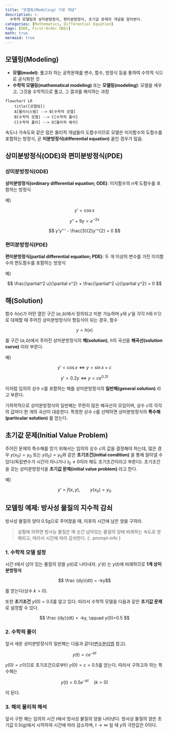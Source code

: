 ```yaml
---
title: "모델링(Modeling) 기본 개념"
description: >-
  수학적 모델링과 상미분방정식, 편미분방정식, 초기값 문제의 개념을 알아본다. 
categories: [Mathematics, Differential Equation]
tags: [ODE, First-Order ODEs]
math: true
mermaid: true
---
```


## 모델링(Modeling)
- **모델(model)**: 풀고자 하는 공학문제를 변수, 함수, 방정식 등을 통하여 수학적 식으로 공식화한 것
- **수학적 모델링(mathematical modeling)** 또는 **모델링(modeling)**: 모델을 세우고, 그것을 수학적으로 풀고, 그 결과를 해석하는 과정

```mermaid
flowchart LR
	title([모델링])
	A[물리시스템] --> B[수학적 모델]
	B[수학적 모델] --> C[수학적 풀이]
	C[수학적 풀이] --> D[물리적 해석]
```

속도나 가속도와 같은 많은 물리적 개념들이 도함수이므로 모델은 미지함수의 도함수를 포함하는 방정식, 곧 **미분방정식(differential equation)** 꼴인 경우가 많음.

## 상미분방정식(ODE)와 편미분방정식(PDE)
### 상미분방정식(ODE)
**상미분방정식(ordinary differential equation; ODE)**: 미지함수의 $n$계 도함수를 포함하는 방정식

예)

$$y' = \cos x$$

$$ y'' + 9y = e^{-2x} $$

$$ y'y''' - \frac{3}{2}y'^{2} = 0 $$


### 편미분방정식(PDE)
**편미분방정식(partial differential equation; PDE)**: 두 개 이상의 변수를 가진 미지함수의 편도함수를 포함하는 방정식

예)

$$ \frac{\partial^2 u}{\partial x^2} + \frac{\partial^2 u}{\partial y^2} = 0 $$

## 해(Solution)
함수 $h(x)$가 어떤 열린 구간 $(a, b)$에서 정의되고 미분 가능하며 $y$와 $y'$을 각각 $h$와 $h'$으로 대체할 때 주어진 상미분방정식이 항등식이 되는 경우, 함수

$$ y = h(x) $$

를 구간 $(a, b)$에서 주어진 상미분방정식의 **해(solution)**, $h$의 곡선을 **해곡선(solution curve)** 이라 부른다.

예)

$$ y'=\cos x \Leftrightarrow y=\sin x+c $$

$$ y'=0.2y \Leftrightarrow y=ce^{0.2t} $$

이처럼 임의의 상수 $c$를 포함하는 해를 상미분방정식의 **일반해(general solution)** 라고 부른다.

기하학적으로 상미분방정식의 일반해는 무한히 많은 해곡선의 모임이며, 상수 $c$의 각각의 값마다 한 개의 곡선이 대응한다. 특정한 상수 $c$를 선택하면 상미분방정식의 **특수해(particular solution)** 를 얻는다.

## 초기값 문제(Initial Value Problem)
주어진 문제의 특수해를 얻기 위해서는 임의의 상수 $c$의 값을 결정해야 하는데, 많은 경우 $y(x_{0})=y_{0}$ 또는 $y(t_{0})=y_{0}$와 같은 **초기조건(initial condition)** 을 통해 알아낼 수 있다(독립변수가 시간이 아니거나 $t_{0}\neq0$이라 해도 초기조건이라고 부른다). 초기조건을 갖는 상미분방정식을 **초기값 문제(initial value problem)** 라고 한다.

예)

$$ y'=f(x,y),\qquad y(x_{0})=y_{0} $$

## 모델링 예제: 방사성 물질의 지수적 감쇠
방사성 물질의 양이 0.5g으로 주어졌을 때, 이후의 시간에 남은 양을 구하라.
> 실험에 의하면 방사능 물질은 매 순간 남아있는 물질의 양에 비례하는 속도로 분해되고, 따라서 시간에 따라 감쇠한다.
{: .prompt-info }

### 1. 수학적 모델 설정
시간 $t$에서 남아 있는 물질의 양을 $y(t)$로 나타내자. $y'(t)$ 는 $y(t)$에 비례하므로 **1계 상미분방정식** 

$$ \frac {dy}{dt} = -ky$$ 

를 얻는다(상수 $k>0$).

또한 **초기조건** $y(0)=0.5$를 알고 있다. 따라서 수학적 모델을 다음과 같은 **초기값 문제**로 설정할 수 있다.

$$ \frac {dy}{dt} = -ky, \qquad y(0)=0.5 $$

### 2. 수학적 풀이
앞서 세운 상미분방정식의 일반해는 다음과 같다([변수분리법](/posts/Separation-of-Variables/#모델링-예제-방사성-탄소-연대측정법radiocarbon-dating) 참고).

$$ y(t)=ce^{-kt} $$

$y(0)=c$이므로 초기조건으로부터 $y(0)=c=0.5$를 얻는다. 따라서 구하고자 하는 특수해는 

$$ y(t)=0.5e^{-kt} \quad(k>0)$$

이 된다.

### 3. 해의 물리적 해석
앞서 구한 해는 임의의 시간 $t$에서 방사성 물질의 양을 나타낸다. 방사성 물질의 양은 초기값 0.5(g)에서 시작하여 시간에 따라 감소하며, $t \to \infty$ 일 때 $y$의 극한값은 $0$이다.